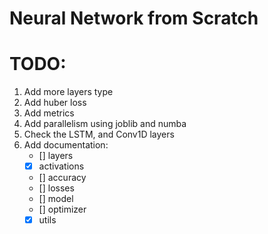 # Neural Network from Scratch

# TODO:
1. Add more layers type
2. Add huber loss
3. Add metrics
4. Add parallelism using joblib and numba
5. Check the LSTM, and Conv1D layers
6. Add documentation:
    - [] layers 
    - [x] activations
    - [] accuracy 
    - [] losses 
    - [] model 
    - [] optimizer
    - [x] utils  